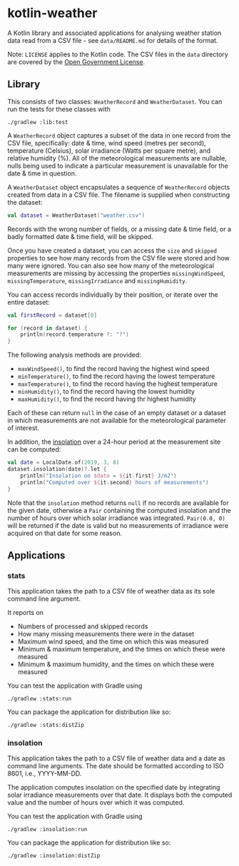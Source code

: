 # kotlin-weather

A Kotlin library and associated applications for analysing weather
station data read from a CSV file - see `data/README.md` for details
of the format.

Note: `LICENSE` applies to the Kotlin code. The CSV files in the `data`
directory are covered by the [Open Government License][ogl].

## Library

This consists of two classes: `WeatherRecord` and `WeatherDataset`.
You can run the tests for these classes with
```shell
./gradlew :lib:test
```

A `WeatherRecord` object captures a subset of the data in one record
from the CSV file, specifically: date & time, wind speed (metres per second),
temperature (Celsius), solar irradiance (Watts per square metre), and
relative humidity (%). All of the meteorological measurements are nullable,
nulls being used to indicate a particular measurement is unavailable for
the date & time in question.

A `WeatherDataset` object encapsulates a sequence of `WeatherRecord` objects
created from data in a CSV file. The filename is supplied when constructing
the dataset:

```kotlin
val dataset = WeatherDataset("weather.csv")
```

Records with the wrong number of fields, or a missing date & time field,
or a badly formatted date & time field, will be skipped.

Once you have created a dataset, you can access the `size` and `skipped`
properties to see how many records from the CSV file were stored and how
many were ignored. You can also see how many of the meteorological
measurements are missing by accessing the properties `missingWindSpeed`,
`missingTemperature`, `missingIrradiance` and `missingHumidity`.

You can access records individually by their position, or iterate over the
entire dataset:

```kotlin
val firstRecord = dataset[0]

for (record in dataset) {
    println(record.temperature ?: "?")
}
```

The following analysis methods are provided:

* `maxWindSpeed()`, to find the record having the highest wind speed
* `minTemperature()`, to find the record having the lowest temperature
* `maxTemperature()`, to find the record having the highest temperature
* `minHumidity()`, to find the record having the lowest humidity
* `maxHumidity()`, to find the record having thr highest humidity

Each of these can return `null` in the case of an empty dataset or a dataset
in which measurements are not available for the meteorological parameter of
interest.

In addition, the [insolation][ins] over a 24-hour period at the measurement
site can be computed:

```kotlin
val date = LocalDate.of(2019, 3, 8)
dataset.insolation(date)?.let {
    println("Insolation on $date = ${it.first} J/m2")
    println("Computed over ${it.second} hours of measurements")
}
```

Note that the `insolation` method returns `null` if no records are available
for the given date, otherwise a `Pair` containing the computed insolation
and the number of hours over which solar irradiance was integrated.
`Pair(0.0, 0)` will be returned if the date is valid but no measurements
of irradiance were acquired on that date for some reason.

## Applications

### stats

This application takes the path to a CSV file of weather data as its sole
command line argument.

It reports on

* Numbers of processed and skipped records
* How many missing measurements there were in the dataset
* Maximum wind speed, and the time on which this was measured
* Minimum & maximum temperature, and the times on which these were measured
* Minimum & maximum humidity, and the times on which these were measured

You can test the application with Gradle using
```shell
./gradlew :stats:run
```

You can package the application for distribution like so:
```shell
./gradlew :stats:distZip
```

### insolation

This application takes the path to a CSV file of weather data and a date
as command line arguments. The date should be formatted according to
ISO 8601, i.e., YYYY-MM-DD.

The application computes insolation on the specified date by integrating
solar irradiance measurements over that date. It displays both the computed
value and the number of hours over which it was computed.

You can test the application with Gradle using
```shell
./gradlew :insolation:run
```

You can package the application for distribution like so:
```shell
./gradlew :insolation:distZip
```

[ogl]: https://www.nationalarchives.gov.uk/doc/open-government-licence/version/3/
[ins]: https://en.wikipedia.org/wiki/Solar_irradiance

